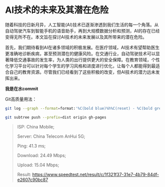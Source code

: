 # AI技术的未来及其潜在危险

随着科技的日新月异，人工智能(AI)技术已逐渐渗透到我们生活的每一个角落。从自动驾驶汽车到智能手机的语音助手，再到大规模数据分析和预测，AI的存在已经变得无所不在。本文旨在探讨AI技术的未来发展以及其所带来的潜在危险。

首先，我们期待看到AI在诸多领域的积极发展。在医疗领域，AI技术有望帮助医生更准确地诊断疾病，甚至预测潜在的健康风险。在交通行业，自动驾驶技术可以显著降低交通事故的发生率，为人类的出行提供更大的安全保障。在教育领域，个性化学习平台可以针对每个学生的学习风格和进度进行优化，让每个人都能得到最适合自己的教育资源。尽管我们已经看到了这些积极的改变，但AI技术的潜力远未发挥出来。

**我是在水commit**

Git高质量用法：

```bash
git log --graph --format=format:'%C(bold blue)%h%C(reset) - %C(bold green)(%ar)%C(reset) %C(white)%an%C(reset)%C(bold yellow)%d%C(reset) %C(dim white)- %s%C(reset)' --all
```

```bash
git subtree push --prefix=dist origin gh-pages
```

> ISP: China Mobile; 
>
> Server: China Telecom AnHui 5G; 
>
> Ping: 41.3 ms; 
>
> Download: 24.49 Mbps; 
>
> Upload: 15.04 Mbps; 
>
> Result: https://www.speedtest.net/result/c/1f321f37-31e7-4b79-84df-e2607c90bc87
